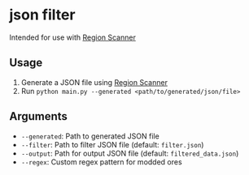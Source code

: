 # json filter
Intended for use with [Region Scanner](https://github.com/RundownRhino/RegionScanner)

## Usage
1. Generate a JSON file using [Region Scanner](https://github.com/RundownRhino/RegionScanner)
2. Run `python main.py --generated <path/to/generated/json/file>`

## Arguments
- `--generated`: Path to generated JSON file
- `--filter`: Path to filter JSON file (default: `filter.json`)
- `--output`: Path for output JSON file (default: `filtered_data.json`)
- `--regex`: Custom regex pattern for modded ores
